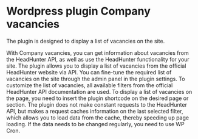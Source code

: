 # Wordpress plugin Company vacancies

The plugin is designed to display a list of vacancies on the site.

With Company vacancies, you can get information about vacancies from the HeadHunter API, as well as use the HeadHunter functionality for your site.
The plugin allows you to display a list of vacancies from the official HeadHunter website via API.
You can fine-tune the required list of vacancies on the site through the admin panel in the plugin settings.
To customize the list of vacancies, all available filters from the official HeadHunter API documentation are used.
To display a list of vacancies on the page, you need to insert the plugin shortcode on the desired page or section.
The plugin does not make constant requests to the HeadHunter API, but makes a request caches information on the last selected filter, which allows you to load data from the cache, thereby speeding up page loading.
If the data needs to be changed regularly, you need to use WP Cron.
